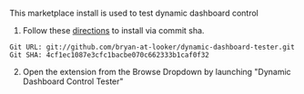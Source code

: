 This marketplace install is used to test dynamic dashboard control

1) Follow these [directions](https://docs.looker.com/data-modeling/marketplace#installing_a_tool_from_a_git_url) to install via commit sha. 

```
Git URL: git://github.com/bryan-at-looker/dynamic-dashboard-tester.git
Git SHA: 4cf1ec1087e3cfc1bacbe070c662333b1caf0f32
```

2) Open the extension from the Browse Dropdown by launching "Dynamic Dashboard Control Tester"
